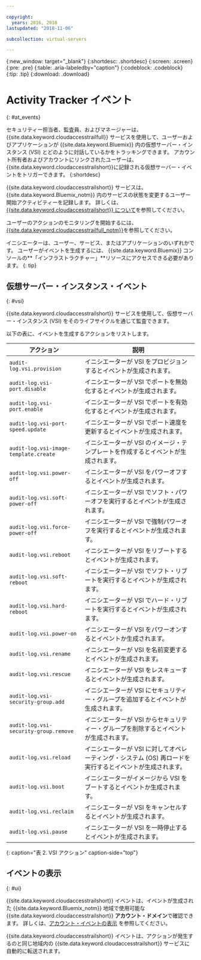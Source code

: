 ```yaml
---

copyright:
  years: 2016, 2018
lastupdated: "2018-11-06"

subcollection: virtual-servers

---
```


{:new_window: target="_blank"}
{:shortdesc: .shortdesc}
{:screen: .screen}
{:pre: .pre}
{:table: .aria-labeledby="caption"}
{:codeblock: .codeblock}
{:tip: .tip}
{:download: .download}


# Activity Tracker イベント
{: #at_events}

セキュリティー担当者、監査員、およびマネージャーは、{{site.data.keyword.cloudaccesstrailfull}} サービスを使用して、ユーザーおよびアプリケーションが {{site.data.keyword.Bluemix}} 内の仮想サーバー・インスタンス (VSI) とどのように対話しているかをトラッキングできます。
アカウント所有者およびアカウントにリンクされたユーザーは、{{site.data.keyword.cloudaccesstrailshort}}に記録される仮想サーバー・イベントをトリガーできます。
{:shortdesc}

{{site.data.keyword.cloudaccesstrailshort}} サービスは、{{site.data.keyword.Bluemix_notm}} 内のサービスの状態を変更するユーザー開始アクティビティーを記録します。
詳しくは、[{{site.data.keyword.cloudaccesstrailshort}} について](/docs/services/cloud-activity-tracker?topic=cloud-activity-tracker-activity_tracker_ov#activity_tracker_ov )を参照してください。

ユーザーのアクションのモニタリングを開始するには、[{{site.data.keyword.cloudaccesstrailfull_notm}}](/docs/services/cloud-activity-tracker?topic=cloud-activity-tracker-getting-started-with-cla#getting-started-with-cla)を参照してください。


イニシエーターは、ユーザー、サービス、またはアプリケーションのいずれかです。 ユーザーがイベントを生成するには、 {{site.data.keyword.Bluemix}} コンソールの**「インフラストラクチャー」**リソースにアクセスできる必要があります。
{: tip}

## 仮想サーバー・インスタンス・イベント
{: #vsi}

{{site.data.keyword.cloudaccesstrailshort}} サービスを使用して、仮想サーバー・インスタンス (VSI) をそのライフサイクルを通じて監査できます。

以下の表に、イベントを生成するアクションをリストします。

| アクション | 説明 |
|----------|---------|
| `audit-log.vsi.provision`             | イニシエーターが VSI をプロビジョンするとイベントが生成されます。  |
| `audit-log.vsi-port.disable`          | イニシエーターが VSI でポートを無効化するとイベントが生成されます。 |
| `audit-log.vsi-port.enable`           | イニシエーターが VSI でポートを有効化するとイベントが生成されます。 |
| `audit-log.vsi-port-speed.update`     | イニシエーターが VSI でポート速度を更新するとイベントが生成されます。 |
| `audit-log.vsi-image-template.create` | イニシエーターが VSI のイメージ・テンプレートを作成するとイベントが生成されます。  |
| `audit-log.vsi.power-off`             | イニシエーターが VSI をパワーオフするとイベントが生成されます。  |
| `audit-log.vsi.soft-power-off`        | イニシエーターが VSI でソフト・パワーオフを実行するとイベントが生成されます。 |
| `audit-log.vsi.force-power-off`       | イニシエーターが VSI で強制パワーオフを実行するとイベントが生成されます。 |
| `audit-log.vsi.reboot`                | イニシエーターが VSI をリブートするとイベントが生成されます。 |
| `audit-log.vsi.soft-reboot`           | イニシエーターが VSI でソフト・リブートを実行するとイベントが生成されます。 |
| `audit-log.vsi.hard-reboot`           | イニシエーターが VSI でハード・リブートを実行するとイベントが生成されます。 |
| `audit-log.vsi.power-on`              | イニシエーターが VSI をパワーオンするとイベントか生成されます。 |
| `audit-log.vsi.rename`                | イニシエーターが VSI を名前変更するとイベントが生成されます。 |
| `audit-log.vsi.rescue`                | イニシエーターが VSI をレスキューするとイベントが生成されます。 |
| `audit-log.vsi-security-group.add`    | イニシエーターが VSI にセキュリティー・グループを追加するとイベントが生成されます。 |
| `audit-log.vsi-security-group.remove` | イニシエーターが VSI からセキュリティー・グループを削除するとイベントが生成されます。 |
| `audit-log.vsi.reload`                | イニシエーターが VSI に対してオペレーティング・システム (OS) 再ロードを実行するとイベントが生成されます。 |
| `audit-log.vsi.boot`                  | イニシエーターがイメージから VSI をブートするとイベントか生成されます。 |
| `audit-log.vsi.reclaim`               | イニシエーターが VSI をキャンセルするとイベントが生成されます。 |
| `audit-log.vsi.pause`                 | イニシエーターが VSI を一時停止するとイベントが生成されます。 |
{: caption="表 2. VSI アクション" caption-side="top"}



## イベントの表示
{: #ui}

{{site.data.keyword.cloudaccesstrailshort}} イベントは、イベントが生成された {{site.data.keyword.Bluemix_notm}} 地域で使用可能な {{site.data.keyword.cloudaccesstrailshort}} **アカウント・ドメイン**で確認できます。
詳しくは、[アカウント・イベントの表示](/docs/services/cloud-activity-tracker/how-to/manage-events-ui?topic=cloud-activity-tracker-view_acc_events#account_events) を参照してください。


{{site.data.keyword.cloudaccesstrailshort}} イベントは、アクションが発生するのと同じ地域内の {{site.data.keyword.cloudaccesstrailshort}} サービスに自動的に転送されます。

